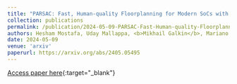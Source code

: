 ```yaml
---
title: "PARSAC: Fast, Human-quality Floorplanning for Modern SoCs with Complex Design Constraints"
collection: publications
permalink: /publication/2024-05-09-PARSAC-Fast-Human-quality-Floorplanning-for-Modern-SoCs-with-Complex-Design-Constraints
authors: Hesham Mostafa, Uday Mallappa, <b>Mikhail Galkin</b>, Mariano Phielipp, Somdeb Majumdar
date: 2024-05-09
venue: 'arxiv'
paperurl: https://arxiv.org/abs/2405.05495
---
```

[Access paper here](https://arxiv.org/abs/2405.05495){:target="_blank"}
